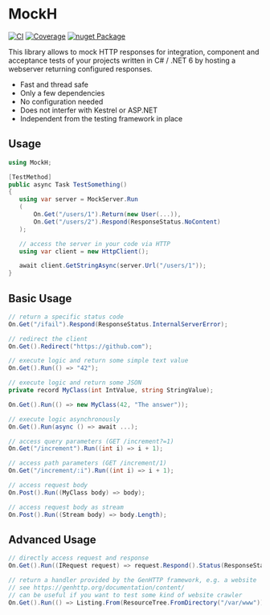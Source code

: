 # MockH

[![CI](https://github.com/Kaliumhexacyanoferrat/MockH/actions/workflows/ci.yml/badge.svg)](https://github.com/Kaliumhexacyanoferrat/MockH/actions/workflows/ci.yml) [![Coverage](https://sonarcloud.io/api/project_badges/measure?project=Kaliumhexacyanoferrat_MockH&metric=coverage)](https://sonarcloud.io/summary/new_code?id=Kaliumhexacyanoferrat_MockH) [![nuget Package](https://img.shields.io/nuget/v/MockH.svg)](https://www.nuget.org/packages/MockH/)

This library allows to mock HTTP responses for integration, component and acceptance tests of your projects written in C# / .NET 6 by hosting a webserver returning configured responses.

- Fast and thread safe
- Only a few dependencies
- No configuration needed
- Does not interfer with Kestrel or ASP.NET
- Independent from the testing framework in place

## Usage

```csharp
using MockH;

[TestMethod]
public async Task TestSomething() 
{
   using var server = MockServer.Run
   (
       On.Get("/users/1").Return(new User(...)),
       On.Get("/users/2").Respond(ResponseStatus.NoContent)
   );

   // access the server in your code via HTTP
   using var client = new HttpClient();

   await client.GetStringAsync(server.Url("/users/1"));
}
```

## Basic Usage

```csharp
// return a specific status code
On.Get("/ifail").Respond(ResponseStatus.InternalServerError);

// redirect the client
On.Get().Redirect("https://github.com");

// execute logic and return some simple text value
On.Get().Run(() => "42");

// execute logic and return some JSON
private record MyClass(int IntValue, string StringValue);

On.Get().Run(() => new MyClass(42, "The answer"));

// execute logic asynchronously
On.Get().Run(async () => await ...);

// access query parameters (GET /increment?=1)
On.Get("/increment").Run((int i) => i + 1);

// access path parameters (GET /increment/1)
On.Get("/increment/:i").Run((int i) => i + 1);

// access request body
On.Post().Run((MyClass body) => body);

// access request body as stream
On.Post().Run((Stream body) => body.Length);
```

## Advanced Usage

```csharp
// directly access request and response
On.Get().Run((IRequest request) => request.Respond().Status(ResponseStatus.BadRequest));

// return a handler provided by the GenHTTP framework, e.g. a website
// see https://genhttp.org/documentation/content/
// can be useful if you want to test some kind of website crawler
On.Get().Run(() => Listing.From(ResourceTree.FromDirectory("/var/www")));
```
